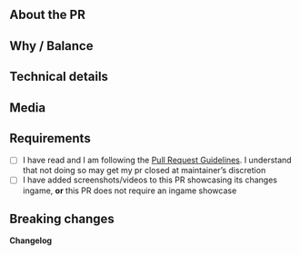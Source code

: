 <!-- Please read these guidelines before opening your PR: https://docs.spacestation14.io/en/getting-started/pr-guideline -->
<!-- The text between the arrows are comments - they will not be visible on your PR. -->

## About the PR
<!-- What did you change in this PR? -->

## Why / Balance
<!-- Why was it changed? Link any discussions or issues here. Please discuss how this would affect game balance. -->

## Technical details
<!-- If this is a code change, summarize at high level how your new code works. This makes it easier to review. -->

## Media
<!--
PRs which make ingame changes (adding clothing, items, new features, etc) are required to have media attached that showcase the changes.
Small fixes/refactors are exempt.
Any media may be used in SS14 progress reports, with clear credit given.

If you're unsure whether your PR will require media, ask a maintainer.
-->

## Requirements
<!--
Due to influx of PR's we require to ensure that PR's are following the correct guidelines.

Please take a moment to read these if its your first time.

Check the boxes below to confirm that you have in fact seen these (put an X in the brackets, like [X]):
-->
- [ ] I have read and I am following the [Pull Request Guidelines](https://docs.spacestation14.com/en/general-development/codebase-info/pull-request-guidelines.html). I understand that not doing so may get my pr closed at maintainer’s discretion
- [ ] I have added screenshots/videos to this PR showcasing its changes ingame, **or** this PR does not require an ingame showcase

## Breaking changes
<!--
List any breaking changes, including namespace, public class/method/field changes, prototype renames; and provide instructions for fixing them. This will be pasted in #codebase-changes.
-->

**Changelog**
<!--
Make players aware of new features and changes that could affect how they play the game by adding a Changelog entry. Please read the Changelog guidelines located at: https://docs.spacestation14.io/en/getting-started/pr-guideline#changelog

We do not have the bot upstream uses to automatically create changelogs. Simply write a summery of your changes to be
listed in #progress-reports. If you would like to be credited as something other then you github username please include the
name that you would like to be credited as.
-->
